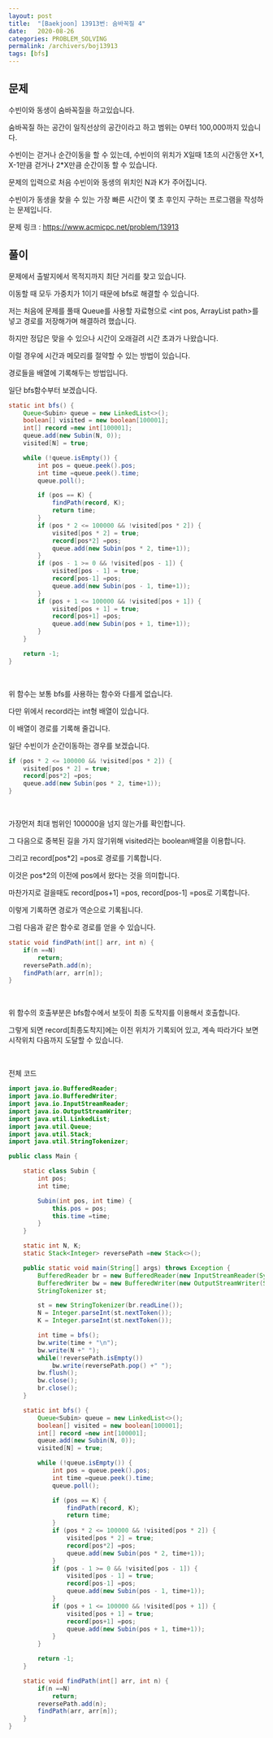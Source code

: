 ```yaml
---
layout: post
title:  "[Baekjoon] 13913번: 숨바꼭질 4"
date:   2020-08-26
categories: PROBLEM_SOLVING
permalink: /archivers/boj13913
tags: [bfs]
---
```


## 문제

수빈이와 동생이 숨바꼭질을 하고있습니다.

숨바꼭질 하는 공간이 일직선상의 공간이라고 하고 범위는 0부터 100,000까지 있습니다.

수빈이는 걷거나 순간이동을 할 수 있는데, 수빈이의 위치가 X일때 1초의 시간동안 X+1, X-1만큼 걷거나 2*X만큼 순간이동 할 수 있습니다.

문제의 입력으로 처음 수빈이와 동생의 위치인 N과 K가 주어집니다.

수빈이가 동생을 찾을 수 있는 가장 빠른 시간이 몇 초 후인지 구하는 프로그램을 작성하는 문제입니다.

문제 링크 : <https://www.acmicpc.net/problem/13913>

## 풀이

문제에서 출발지에서 목적지까지 최단 거리를 찾고 있습니다.

이동할 때 모두 가중치가 1이기 때문에 bfs로 해결할 수 있습니다.

저는 처음에 문제를 풀때 Queue를 사용할 자료형으로 <int pos, ArrayList path>를 넣고 경로를 저장해가며 해결하려 했습니다.

하지만 정답은 맞을 수 있으나 시간이 오래걸려 시간 초과가 나왔습니다.

이럴 경우에 시간과 메모리를 절약할 수 있는 방법이 있습니다.

경로들을 배열에 기록해두는 방법입니다.

일단 bfs함수부터 보겠습니다.

~~~java
static int bfs() {
	Queue<Subin> queue = new LinkedList<>();
	boolean[] visited = new boolean[100001];
	int[] record =new int[100001];
	queue.add(new Subin(N, 0));
	visited[N] = true;

	while (!queue.isEmpty()) {
		int pos = queue.peek().pos;
		int time =queue.peek().time;
		queue.poll();

		if (pos == K) {
			findPath(record, K);
			return time;
		}
		if (pos * 2 <= 100000 && !visited[pos * 2]) {
			visited[pos * 2] = true;
			record[pos*2] =pos;
			queue.add(new Subin(pos * 2, time+1));
		}
		if (pos - 1 >= 0 && !visited[pos - 1]) {
			visited[pos - 1] = true;
			record[pos-1] =pos;
			queue.add(new Subin(pos - 1, time+1));
		}
		if (pos + 1 <= 100000 && !visited[pos + 1]) {
			visited[pos + 1] = true;
			record[pos+1] =pos;
			queue.add(new Subin(pos + 1, time+1));
		}
	}

	return -1;
}

~~~
<br/>

위 함수는 보통 bfs를 사용하는 함수와 다를게 없습니다.

다만 위에서 record라는 int형 배열이 있습니다.

이 배열이 경로를 기록해 줄겁니다.

일단 수빈이가 순간이동하는 경우를 보겠습니다.

~~~java
if (pos * 2 <= 100000 && !visited[pos * 2]) {
	visited[pos * 2] = true;
	record[pos*2] =pos;
	queue.add(new Subin(pos * 2, time+1));
}
~~~
<br/>

가장먼저 최대 범위인 100000을 넘지 않는가를 확인합니다.

그 다음으로 중복된 길을 가지 않기위해 visited라는 boolean배열을 이용합니다.

그리고 record[pos*2] =pos로 경로를 기록합니다.

이것은 pos*2의 이전에 pos에서 왔다는 것을 의미합니다.

마찬가지로 걸을때도 record[pos+1] =pos, record[pos-1] =pos로 기록합니다.

이렇게 기록하면 경로가 역순으로 기록됩니다.

그럼 다음과 같은 함수로 경로를 얻을 수 있습니다.

~~~java
static void findPath(int[] arr, int n) {
	if(n ==N)
		return;
	reversePath.add(n);
	findPath(arr, arr[n]);
}
~~~
<br/>

위 함수의 호출부분은 bfs함수에서 보듯이 최종 도착지를 이용해서 호출합니다.

그렇게 되면 record[최종도착지]에는 이전 위치가 기록되어 있고, 계속 따라가다 보면 시작위치 다음까지 도달할 수 있습니다.

<br/>

전체 코드
~~~java
import java.io.BufferedReader;
import java.io.BufferedWriter;
import java.io.InputStreamReader;
import java.io.OutputStreamWriter;
import java.util.LinkedList;
import java.util.Queue;
import java.util.Stack;
import java.util.StringTokenizer;

public class Main {

	static class Subin {
		int pos;
		int time;

		Subin(int pos, int time) {
			this.pos = pos;
			this.time =time;
		}
	}

	static int N, K;
	static Stack<Integer> reversePath =new Stack<>();

	public static void main(String[] args) throws Exception {
		BufferedReader br = new BufferedReader(new InputStreamReader(System.in));
		BufferedWriter bw = new BufferedWriter(new OutputStreamWriter(System.out));
		StringTokenizer st;

		st = new StringTokenizer(br.readLine());
		N = Integer.parseInt(st.nextToken());
		K = Integer.parseInt(st.nextToken());

		int time = bfs();
		bw.write(time + "\n");
		bw.write(N +" ");
		while(!reversePath.isEmpty())
			bw.write(reversePath.pop() +" ");
		bw.flush();
		bw.close();
		br.close();
	}

	static int bfs() {
		Queue<Subin> queue = new LinkedList<>();
		boolean[] visited = new boolean[100001];
		int[] record =new int[100001];
		queue.add(new Subin(N, 0));
		visited[N] = true;

		while (!queue.isEmpty()) {
			int pos = queue.peek().pos;
			int time =queue.peek().time;
			queue.poll();

			if (pos == K) {
				findPath(record, K);
				return time;
			}
			if (pos * 2 <= 100000 && !visited[pos * 2]) {
				visited[pos * 2] = true;
				record[pos*2] =pos;
				queue.add(new Subin(pos * 2, time+1));
			}
			if (pos - 1 >= 0 && !visited[pos - 1]) {
				visited[pos - 1] = true;
				record[pos-1] =pos;
				queue.add(new Subin(pos - 1, time+1));
			}
			if (pos + 1 <= 100000 && !visited[pos + 1]) {
				visited[pos + 1] = true;
				record[pos+1] =pos;
				queue.add(new Subin(pos + 1, time+1));
			}
		}

		return -1;
	}

	static void findPath(int[] arr, int n) {
		if(n ==N)
			return;
		reversePath.add(n);
		findPath(arr, arr[n]);
	}
}

~~~

<br/>


